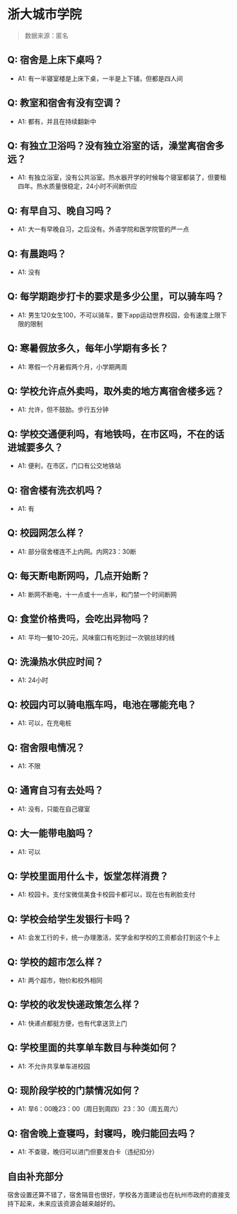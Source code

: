 # 浙大城市学院

> 数据来源：匿名

## Q: 宿舍是上床下桌吗？

- A1: 有一半寝室楼是上床下桌，一半是上下铺，但都是四人间

## Q: 教室和宿舍有没有空调？

- A1: 都有，并且在持续翻新中

## Q: 有独立卫浴吗？没有独立浴室的话，澡堂离宿舍多远？

- A1: 有独立浴室，没有公共浴室。热水器开学的时候每个寝室都装了，但要租四年。热水质量很稳定，24小时不间断供应

## Q: 有早自习、晚自习吗？

- A1: 大一有早晚自习，之后没有。外语学院和医学院管的严一点

## Q: 有晨跑吗？

- A1: 没有

## Q: 每学期跑步打卡的要求是多少公里，可以骑车吗？

- A1: 男生120女生100，不可以骑车，要下app运动世界校园，会有速度上限下限的限制

## Q: 寒暑假放多久，每年小学期有多长？

- A1: 寒假一个月暑假两个月，小学期两周

## Q: 学校允许点外卖吗，取外卖的地方离宿舍楼多远？

- A1: 允许，但不鼓励。步行五分钟

## Q: 学校交通便利吗，有地铁吗，在市区吗，不在的话进城要多久？

- A1: 便利，在市区，门口有公交地铁站

## Q: 宿舍楼有洗衣机吗？

- A1: 有

## Q: 校园网怎么样？

- A1: 部分宿舍楼连不上内网。内网23：30断

## Q: 每天断电断网吗，几点开始断？

- A1: 断网不断电，十一点或十一点半，和门禁一个时间断网

## Q: 食堂价格贵吗，会吃出异物吗？

- A1: 平均一餐10-20元，风味窗口有吃到过一次钢丝球的线

## Q: 洗澡热水供应时间？

- A1: 24小时

## Q: 校园内可以骑电瓶车吗，电池在哪能充电？

- A1: 可以，在充电桩

## Q: 宿舍限电情况？

- A1: 不限

## Q: 通宵自习有去处吗？

- A1: 没有，只能在自己寝室

## Q: 大一能带电脑吗？

- A1: 可以

## Q: 学校里面用什么卡，饭堂怎样消费？

- A1: 校园卡。支付宝微信美食卡校园卡都可以，现在也有刷脸支付

## Q: 学校会给学生发银行卡吗？

- A1: 会发工行的卡，统一办理激活，奖学金和学校的工资都会打到这个卡上

## Q: 学校的超市怎么样？

- A1: 两个超市，物价和校外相同

## Q: 学校的收发快递政策怎么样？

- A1: 快递点都挺方便，也有代拿送货上门

## Q: 学校里面的共享单车数目与种类如何？

- A1: 不允许共享单车进校园

## Q: 现阶段学校的门禁情况如何？

- A1: 早6：00晚23：00（周日到周四）23：30（周五周六）

## Q: 宿舍晚上查寝吗，封寝吗，晚归能回去吗？

- A1: 不查寝，晚归可以进门但要发白卡（违纪扣分）

## 自由补充部分

宿舍设置还算不错了，宿舍隔音也很好，学校各方面建设也在杭州市政府的直接支持下起来，未来应该资源会越来越好的。